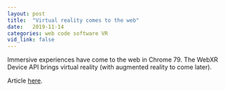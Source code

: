 ```yaml
---
layout: post
title:  "Virtual reality comes to the web"
date:   2019-11-14
categories: web code software VR
vid_link: false
---
```


Immersive experiences have come to the web in Chrome 79. The WebXR Device API brings virtual reality (with augmented reality to come later).

Article [here].

[here]: //web.dev/vr-comes-to-the-web/
